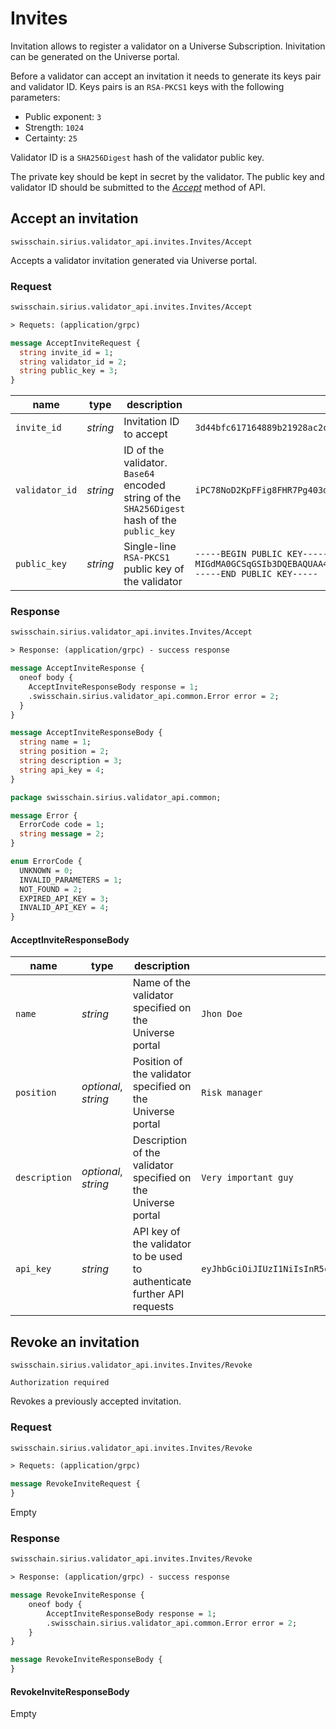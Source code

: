 # Invites

Invitation allows to register a validator on a Universe Subscription.
Inivitation can be generated on the Universe portal. 

Before a validator can accept an invitation it needs to generate its
keys pair and validator ID. Keys pairs is an `RSA-PKCS1` keys with the following parameters:

- Public exponent: `3`
- Strength: `1024`
- Certainty: `25`

Validator ID is a `SHA256Digest` hash of the validator public key.

The private key should be kept in secret by the validator. The public key and validator ID
should be submitted to the *[Accept](#invites-accept-an-invitation)* method of API.

## Accept an invitation

`swisschain.sirius.validator_api.invites.Invites/Accept`

Accepts a validator invitation generated via Universe portal.

### Request

```protobuf
swisschain.sirius.validator_api.invites.Invites/Accept

> Requets: (application/grpc)

message AcceptInviteRequest {
  string invite_id = 1;
  string validator_id = 2;
  string public_key = 3;
}
```

name | type | description | example
---- | ---- | ----------- | -------
`invite_id` | *string* | Invitation ID to accept | `3d44bfc617164889b21928ac2c256ffcdead0e33918f4f27a333c2025b8f4447b6b313241ebc4a0e8133c7479337f9ed`
`validator_id` | *string* | ID of the validator. `Base64` encoded string of the `SHA256Digest` hash of the `public_key` | `iPC78NoD2KpFFig8FHR7Pg403d+FCKwMorjaEBXn5PY=`
`public_key` | *string* | Single-line `RSA-PKCS1` public key of the validator | `-----BEGIN PUBLIC KEY-----`<br>`MIGdMA0GCSqGSIb3DQEBAQUAA4GLADCBhwKBgQCQN1JrAyX/FsP3v4vmE9aA/95N7EpwKSDujcsJRwttVlT803vU8DSsLAGDAlnb0YqeEhYaaDaGTTeOERitvt9QMnOoLwCuX7Fncp0RYclktjb9yLOl6zxEM5g57bVlCqv78AFfxKwHpt535hMg/bKG1rrNZR9NHh0GACdgsuV8GQIBAw==`<br>`-----END PUBLIC KEY-----`

### Response

```protobuf
swisschain.sirius.validator_api.invites.Invites/Accept

> Response: (application/grpc) - success response

message AcceptInviteResponse {
  oneof body {
    AcceptInviteResponseBody response = 1;
    .swisschain.sirius.validator_api.common.Error error = 2;
  }
}

message AcceptInviteResponseBody {
  string name = 1;
  string position = 2;
  string description = 3;
  string api_key = 4;
}

package swisschain.sirius.validator_api.common;

message Error {
  ErrorCode code = 1;
  string message = 2;
}

enum ErrorCode {
  UNKNOWN = 0;
  INVALID_PARAMETERS = 1;
  NOT_FOUND = 2;
  EXPIRED_API_KEY = 3;
  INVALID_API_KEY = 4;
}
```

#### AcceptInviteResponseBody

name | type | description | example
-----| ---- | ----------- | -------
`name` | *string* | Name of the validator specified on the Universe portal | `Jhon Doe`
`position` | *optional*, *string* | Position of the validator specified on the Universe portal | `Risk manager`
`description` | *optional*, *string* | Description of the validator specified on the Universe portal | `Very important guy`
`api_key` | *string* | API key of the validator to be used to authenticate further API requests | `eyJhbGciOiJIUzI1NiIsInR5cCI6IkpXVCJ9.eyJ2YWxpZGF0b3ItaWQiOiI3MDEwMDAwMTUiLCJuYmYiOjE2NjcyNDQyNzEsImV4cCI6MTY5ODc4MDI3MSwiaWF0IjoxNjY3MjQ0MjcxLCJhdWQiOiJzaXJpdXMuc3dpc3NjaGFpbi5pbyJ9.QkhXNhb3EVyoO7KRb2jiWDQV0gWjASCyhMXsPl5i9g8`

## Revoke an invitation

`swisschain.sirius.validator_api.invites.Invites/Revoke`

`Authorization required`

Revokes a previously accepted invitation. 

### Request

```protobuf
swisschain.sirius.validator_api.invites.Invites/Revoke

> Requets: (application/grpc)

message RevokeInviteRequest {
}
```

Empty

### Response

```protobuf
swisschain.sirius.validator_api.invites.Invites/Revoke

> Response: (application/grpc) - success response

message RevokeInviteResponse {
    oneof body {
        AcceptInviteResponseBody response = 1;
        .swisschain.sirius.validator_api.common.Error error = 2;
    }
}

message RevokeInviteResponseBody {
}
```

#### RevokeInviteResponseBody

Empty